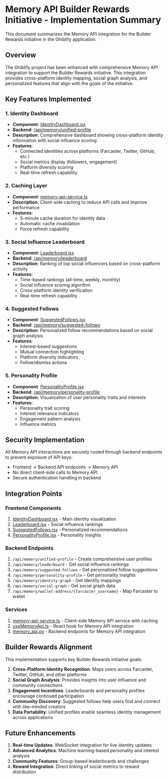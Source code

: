 # Memory API Builder Rewards Initiative - Implementation Summary

This document summarizes the Memory API integration for the Builder Rewards initiative in the Ghiblify application.

## Overview

The Ghiblify project has been enhanced with comprehensive Memory API integration to support the Builder Rewards initiative. This integration provides cross-platform identity mapping, social graph analysis, and personalized features that align with the goals of the initiative.

## Key Features Implemented

### 1. Identity Dashboard

- **Component**: [IdentityDashboard.jsx](file:///Users/udingethe/Dev/ghiblify/front/app/components/IdentityDashboard.jsx)
- **Backend**: [/api/memory/unified-profile](file:///Users/udingethe/Dev/ghiblify/back/app/api/memory_api.py#L179-L215)
- **Description**: Comprehensive dashboard showing cross-platform identity information with social influence scoring
- **Features**:
  - Connected identities across platforms (Farcaster, Twitter, GitHub, etc.)
  - Social metrics display (followers, engagement)
  - Platform diversity scoring
  - Real-time refresh capability

### 2. Caching Layer

- **Component**: [memory-api-service.ts](file:///Users/udingethe/Dev/ghiblify/front/app/lib/services/memory-api-service.ts)
- **Description**: Client-side caching to reduce API calls and improve performance
- **Features**:
  - 5-minute cache duration for identity data
  - Automatic cache invalidation
  - Force refresh capability

### 3. Social Influence Leaderboard

- **Component**: [Leaderboard.jsx](file:///Users/udingethe/Dev/ghiblify/front/app/components/Leaderboard.jsx)
- **Backend**: [/api/memory/leaderboard](file:///Users/udingethe/Dev/ghiblify/back/app/api/memory_api.py#L181-L246)
- **Description**: Ranking of top social influencers based on cross-platform activity
- **Features**:
  - Time-based rankings (all-time, weekly, monthly)
  - Social influence scoring algorithm
  - Cross-platform identity verification
  - Real-time refresh capability

### 4. Suggested Follows

- **Component**: [SuggestedFollows.jsx](file:///Users/udingethe/Dev/ghiblify/front/app/components/SuggestedFollows.jsx)
- **Backend**: [/api/memory/suggested-follows](file:///Users/udingethe/Dev/ghiblify/back/app/api/memory_api.py#L248-L313)
- **Description**: Personalized follow recommendations based on social graph analysis
- **Features**:
  - Interest-based suggestions
  - Mutual connection highlighting
  - Platform diversity indicators
  - Follow/dismiss actions

### 5. Personality Profile

- **Component**: [PersonalityProfile.jsx](file:///Users/udingethe/Dev/ghiblify/front/app/components/PersonalityProfile.jsx)
- **Backend**: [/api/memory/personality-profile](file:///Users/udingethe/Dev/ghiblify/back/app/api/memory_api.py#L315-L366)
- **Description**: Visualization of user personality traits and interests
- **Features**:
  - Personality trait scoring
  - Interest relevance indicators
  - Engagement pattern analysis
  - Influence metrics

## Security Implementation

All Memory API interactions are securely routed through backend endpoints to prevent exposure of API keys:

- Frontend → Backend API endpoints → Memory API
- No direct client-side calls to Memory API
- Secure authentication handling in backend

## Integration Points

### Frontend Components

1. [IdentityDashboard.jsx](file:///Users/udingethe/Dev/ghiblify/front/app/components/IdentityDashboard.jsx) - Main identity visualization
2. [Leaderboard.jsx](file:///Users/udingethe/Dev/ghiblify/front/app/components/Leaderboard.jsx) - Social influence rankings
3. [SuggestedFollows.jsx](file:///Users/udingethe/Dev/ghiblify/front/app/components/SuggestedFollows.jsx) - Personalized recommendations
4. [PersonalityProfile.jsx](file:///Users/udingethe/Dev/ghiblify/front/app/components/PersonalityProfile.jsx) - Personality insights

### Backend Endpoints

1. `/api/memory/unified-profile` - Create comprehensive user profiles
2. `/api/memory/leaderboard` - Get social influence rankings
3. `/api/memory/suggested-follows` - Get personalized follow suggestions
4. `/api/memory/personality-profile` - Get personality insights
5. `/api/memory/identity-graph` - Get identity mappings
6. `/api/memory/social-graph` - Get social graph data
7. `/api/memory/wallet-address/{farcaster_username}` - Map Farcaster to wallet

### Services

1. [memory-api-service.ts](file:///Users/udingethe/Dev/ghiblify/front/app/lib/services/memory-api-service.ts) - Client-side Memory API service with caching
2. [useMemoryApi.ts](file:///Users/udingethe/Dev/ghiblify/front/app/lib/hooks/useMemoryApi.ts) - React hook for Memory API integration
3. [memory_api.py](file:///Users/udingethe/Dev/ghiblify/back/app/api/memory_api.py) - Backend endpoints for Memory API integration

## Builder Rewards Alignment

This implementation supports key Builder Rewards initiative goals:

1. **Cross-Platform Identity Recognition**: Maps users across Farcaster, Twitter, GitHub, and other platforms
2. **Social Graph Analysis**: Provides insights into user influence and community connections
3. **Engagement Incentives**: Leaderboards and personality profiles encourage continued participation
4. **Community Discovery**: Suggested follows help users find and connect with like-minded creators
5. **Data Portability**: Unified profiles enable seamless identity management across applications

## Future Enhancements

1. **Real-time Updates**: WebSocket integration for live identity updates
2. **Advanced Analytics**: Machine learning-based personality and interest analysis
3. **Community Features**: Group-based leaderboards and challenges
4. **Reward Integration**: Direct linking of social metrics to reward distribution
